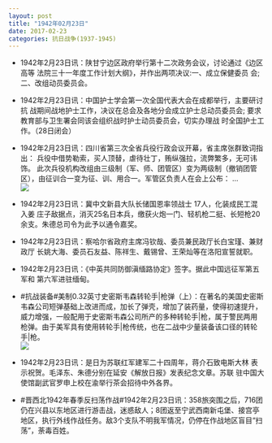 ```yaml
---
layout: post
title: "1942年02月23日"
date: 2017-02-23
categories: 抗日战争(1937-1945)
---
```


<meta name="referrer" content="no-referrer" />

- 1942年2月23日讯：陕甘宁边区政府举行第十二次政务会议，讨论通过《边区高等 法院三十一年度工作计划大纲》，并作出两项决议:一、成立保健委员 会;二、改组动员委员会。 

- 1942年2月23日讯：中国护士学会第一次全国代表大会在成都举行，主要研讨抗 战期间战地护士工作，决议在总会及各地分会成立护士总动员委员会; 要求教育部与卫生署会同该会组织战时护士动员委员会，切实办理战 时全国护士工作。（28日闭会） 

- 1942年2月23日讯：四川省第三次全省兵役行政会议开幕，省主席张群致词指出： 兵役中借势勒索，买人顶替，虐待壮丁，贿纵强拉，流弊繁多，无可讳饰。 此次兵役机构改组由三级制（军、师、团管区）变为两级制（撤销团管 区），由征训合一变为征、训、用合一。军管区负责人在会上公布： ... <br/><img src="https://ww2.sinaimg.cn/large/aca367d8jw1fd0nkazfqaj20c80ay3zu.jpg" />

- 1942年2月23日讯：冀中文新县大队长储国恩率领战士 17人，化装成民工混入姜 庄子敌据点，消灭25名日本兵，缴获火炮一门、轻机枪二挺、长短枪20 余支。朱德总司令为此予以通令嘉奖。 

- 1942年2月23日讯：察哈尔省政府主席冯钦哉、委员兼民政厅长白宝瑾、兼财政厅 长姚大海、委员石友益、陈祥生、戴锡曾、王荣灿等在洛阳宣誓就职。 

- 1942年2月23日讯：《中英共同防御滇缅路协定》签字。据此中国远征军第五军和 第六军进驻缅甸。 

- #抗战装备#美制0.32英寸史密斯韦森转轮手|枪弹（上）：在著名的美国史密斯韦森公司短弹基础上改进而成，加长了弹壳，增加了装药量，使得初速提升，威力增强，一般配用于史密斯韦森公司所产的多种转轮手|枪，属于警民两用枪弹。由于美军具有使用转轮手|枪传统，也在二战中少量装备该口径的转轮手|枪。 <br/><img src="https://ww3.sinaimg.cn/large/aca367d8jw1fd067ulgy7j20hf0fz783.jpg" />

- 1942年2月23日讯：是日为苏联红军建军二十四周年，蒋介石致电斯大林 表示祝贺。毛泽东、朱德分别在延安《解放日报》发表纪念文章。苏联 驻中国大使馆副武官罗申上校在渝举行茶会招待中外各界。 

- #晋西北1942年春季反扫荡作战#1942年2月23日讯：358旅突围之后，716团仍在兴县以东地区进行游击战，迷惑敌人；8团返至宁武西南新屯堡、接宫亭地区，执行外线作战任务。敌3个支队不明我军情况，仍停在作战地区盲目“扫荡”，荼毒百姓。 

